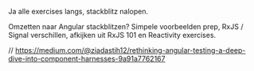 Ja alle exercises langs, stackblitz nalopen.

Omzetten naar Angular stackblitzen? Simpele voorbeelden prep, RxJS / Signal verschillen, afkijken uit RxJS 101 en Reactivity exercises. 

// https://medium.com/@ziadastih12/rethinking-angular-testing-a-deep-dive-into-component-harnesses-9a91a7762167